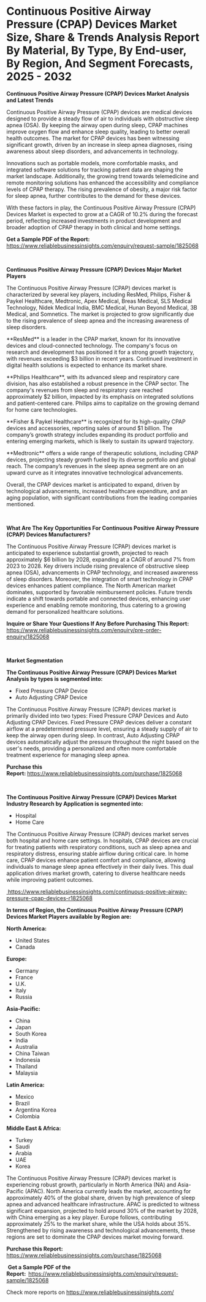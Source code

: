 <p><h1>Continuous Positive Airway Pressure (CPAP) Devices Market Size, Share & Trends Analysis Report By Material, By Type, By End-user, By Region, And Segment Forecasts, 2025 - 2032</h1></p><p><strong>Continuous Positive Airway Pressure (CPAP) Devices Market Analysis and Latest Trends</strong></p>
<p><p>Continuous Positive Airway Pressure (CPAP) devices are medical devices designed to provide a steady flow of air to individuals with obstructive sleep apnea (OSA). By keeping the airway open during sleep, CPAP machines improve oxygen flow and enhance sleep quality, leading to better overall health outcomes. The market for CPAP devices has been witnessing significant growth, driven by an increase in sleep apnea diagnoses, rising awareness about sleep disorders, and advancements in technology. </p><p>Innovations such as portable models, more comfortable masks, and integrated software solutions for tracking patient data are shaping the market landscape. Additionally, the growing trend towards telemedicine and remote monitoring solutions has enhanced the accessibility and compliance levels of CPAP therapy. The rising prevalence of obesity, a major risk factor for sleep apnea, further contributes to the demand for these devices. </p><p>With these factors in play, the Continuous Positive Airway Pressure (CPAP) Devices Market is expected to grow at a CAGR of 10.2% during the forecast period, reflecting increased investments in product development and broader adoption of CPAP therapy in both clinical and home settings.</p></p>
<p><strong>Get a Sample PDF of the Report:&nbsp;</strong> <a href="https://www.reliablebusinessinsights.com/enquiry/request-sample/1825068?utm_campaign=2757&utm_medium=2&utm_source=Github&utm_content=ia&utm_term=03032025&utm_id=continuous-positive-airway-pressure-cpap-devices">https://www.reliablebusinessinsights.com/enquiry/request-sample/1825068</a></p>
<p>&nbsp;</p>
<p><strong>Continuous Positive Airway Pressure (CPAP) Devices Major Market Players</strong></p>
<p><p>The Continuous Positive Airway Pressure (CPAP) devices market is characterized by several key players, including ResMed, Philips, Fisher & Paykel Healthcare, Medtronic, Apex Medical, Breas Medical, SLS Medical Technology, Nidek Medical India, BMC Medical, Hunan Beyond Medical, 3B Medical, and Somnetics. The market is projected to grow significantly due to the rising prevalence of sleep apnea and the increasing awareness of sleep disorders.</p><p>**ResMed** is a leader in the CPAP market, known for its innovative devices and cloud-connected technology. The company's focus on research and development has positioned it for a strong growth trajectory, with revenues exceeding $3 billion in recent years. Continued investment in digital health solutions is expected to enhance its market share.</p><p>**Philips Healthcare**, with its advanced sleep and respiratory care division, has also established a robust presence in the CPAP sector. The company's revenues from sleep and respiratory care reached approximately $2 billion, impacted by its emphasis on integrated solutions and patient-centered care. Philips aims to capitalize on the growing demand for home care technologies.</p><p>**Fisher & Paykel Healthcare** is recognized for its high-quality CPAP devices and accessories, reporting sales of around $1 billion. The company’s growth strategy includes expanding its product portfolio and entering emerging markets, which is likely to sustain its upward trajectory.</p><p>**Medtronic** offers a wide range of therapeutic solutions, including CPAP devices, projecting steady growth fueled by its diverse portfolio and global reach. The company’s revenues in the sleep apnea segment are on an upward curve as it integrates innovative technological advancements.</p><p>Overall, the CPAP devices market is anticipated to expand, driven by technological advancements, increased healthcare expenditure, and an aging population, with significant contributions from the leading companies mentioned.</p></p>
<p>&nbsp;</p>
<p><strong>What Are The Key Opportunities For Continuous Positive Airway Pressure (CPAP) Devices Manufacturers?</strong></p>
<p><p>The Continuous Positive Airway Pressure (CPAP) devices market is anticipated to experience substantial growth, projected to reach approximately $6 billion by 2028, expanding at a CAGR of around 7% from 2023 to 2028. Key drivers include rising prevalence of obstructive sleep apnea (OSA), advancements in CPAP technology, and increased awareness of sleep disorders. Moreover, the integration of smart technology in CPAP devices enhances patient compliance. The North American market dominates, supported by favorable reimbursement policies. Future trends indicate a shift towards portable and connected devices, enhancing user experience and enabling remote monitoring, thus catering to a growing demand for personalized healthcare solutions.</p></p>
<p><strong>Inquire or Share Your Questions If Any Before Purchasing This Report:</strong> <a href="https://www.reliablebusinessinsights.com/enquiry/pre-order-enquiry/1825068?utm_campaign=2757&utm_medium=2&utm_source=Github&utm_content=ia&utm_term=03032025&utm_id=continuous-positive-airway-pressure-cpap-devices">https://www.reliablebusinessinsights.com/enquiry/pre-order-enquiry/1825068</a></p>
<p>&nbsp;</p>
<p><strong>Market Segmentation</strong></p>
<p><strong>The Continuous Positive Airway Pressure (CPAP) Devices Market Analysis by types is segmented into:</strong></p>
<p><ul><li>Fixed Pressure CPAP Device</li><li>Auto Adjusting CPAP Device</li></ul></p>
<p><p>The Continuous Positive Airway Pressure (CPAP) devices market is primarily divided into two types: Fixed Pressure CPAP Devices and Auto Adjusting CPAP Devices. Fixed Pressure CPAP devices deliver a constant airflow at a predetermined pressure level, ensuring a steady supply of air to keep the airway open during sleep. In contrast, Auto Adjusting CPAP devices automatically adjust the pressure throughout the night based on the user's needs, providing a personalized and often more comfortable treatment experience for managing sleep apnea.</p></p>
<p><strong>Purchase this Report:&nbsp;</strong><a href="https://www.reliablebusinessinsights.com/purchase/1825068?utm_campaign=2757&utm_medium=2&utm_source=Github&utm_content=ia&utm_term=03032025&utm_id=continuous-positive-airway-pressure-cpap-devices">https://www.reliablebusinessinsights.com/purchase/1825068</a></p>
<p>&nbsp;</p>
<p><strong>The Continuous Positive Airway Pressure (CPAP) Devices Market Industry Research by Application is segmented into:</strong></p>
<p><ul><li>Hospital</li><li>Home Care</li></ul></p>
<p><p>The Continuous Positive Airway Pressure (CPAP) devices market serves both hospital and home care settings. In hospitals, CPAP devices are crucial for treating patients with respiratory conditions, such as sleep apnea and respiratory distress, ensuring stable airflow during critical care. In home care, CPAP devices enhance patient comfort and compliance, allowing individuals to manage sleep apnea effectively in their daily lives. This dual application drives market growth, catering to diverse healthcare needs while improving patient outcomes.</p></p>
<p><a href="https://www.reliablebusinessinsights.com/continuous-positive-airway-pressure-cpap-devices-r1825068?utm_campaign=2757&utm_medium=2&utm_source=Github&utm_content=ia&utm_term=03032025&utm_id=continuous-positive-airway-pressure-cpap-devices">&nbsp;https://www.reliablebusinessinsights.com/continuous-positive-airway-pressure-cpap-devices-r1825068</a></p>
<p><strong>In terms of Region, the Continuous Positive Airway Pressure (CPAP) Devices Market Players available by Region are:</strong></p>
<p>
    <p> <strong> North America: </strong>
        <ul>
            <li>United States</li>
            <li>Canada</li>
        </ul>
        </p> 
    <p> <strong> Europe: </strong>
        <ul>
            <li>Germany</li>
            <li>France</li>
            <li>U.K.</li>
            <li>Italy</li>
            <li>Russia</li>
        </ul>
        </p> 
    <p> <strong> Asia-Pacific: </strong>
        <ul>
            <li>China</li>
            <li>Japan</li>
            <li>South Korea</li>
            <li>India</li>
            <li>Australia</li>
            <li>China Taiwan</li>
            <li>Indonesia</li>
            <li>Thailand</li>
            <li>Malaysia</li>
        </ul>
        </p> 
    <p> <strong> Latin America: </strong>
        <ul>
            <li>Mexico</li>
            <li>Brazil</li>
            <li>Argentina Korea</li>
            <li>Colombia</li>
        </ul>
        </p> 
    <p> <strong> Middle East & Africa: </strong>
        <ul>
            <li>Turkey</li>
            <li>Saudi</li>
            <li>Arabia</li>
            <li>UAE</li>
            <li>Korea</li>
        </ul>
    </p>
    </p>
<p><p>The Continuous Positive Airway Pressure (CPAP) devices market is experiencing robust growth, particularly in North America (NA) and Asia-Pacific (APAC). North America currently leads the market, accounting for approximately 40% of the global share, driven by high prevalence of sleep apnea and advanced healthcare infrastructure. APAC is predicted to witness significant expansion, projected to hold around 30% of the market by 2028, with China emerging as a key player. Europe follows, contributing approximately 25% to the market share, while the USA holds about 35%. Strengthened by rising awareness and technological advancements, these regions are set to dominate the CPAP devices market moving forward.</p></p>
<p><strong>Purchase this Report: </strong><a href="https://www.reliablebusinessinsights.com/purchase/1825068?utm_campaign=2757&utm_medium=2&utm_source=Github&utm_content=ia&utm_term=03032025&utm_id=continuous-positive-airway-pressure-cpap-devices">https://www.reliablebusinessinsights.com/purchase/1825068</a></p>
<p>&nbsp;<strong>Get a Sample PDF of the Report:&nbsp;&nbsp;</strong><a href="https://www.reliablebusinessinsights.com/enquiry/request-sample/1825068?utm_campaign=2757&utm_medium=2&utm_source=Github&utm_content=ia&utm_term=03032025&utm_id=continuous-positive-airway-pressure-cpap-devices">https://www.reliablebusinessinsights.com/enquiry/request-sample/1825068</a></p>
<p><strong></strong></p>
<p>Check more reports on <a href="https://www.reliablebusinessinsights.com/?utm_campaign=2757&utm_medium=2&utm_source=Github&utm_content=ia&utm_term=03032025&utm_id=continuous-positive-airway-pressure-cpap-devices">https://www.reliablebusinessinsights.com/</a></p>
